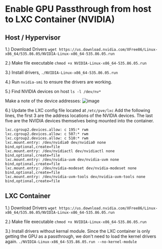 # Enable GPU Passthrough from host to LXC Container (NVIDIA)


## Host / Hypervisor
1.) Download Drivers
`wget https://us.download.nvidia.com/XFree86/Linux-x86_64/535.86.05/NVIDIA-Linux-x86_64-535.86.05.run`

2.) Make file executable
`chmod +x NVIDIA-Linux-x86_64-535.86.05.run `

3.) Install drivers,
`./NVIDIA-Linux-x86_64-535.86.05.run`

4.) Run `nvidia-smi` to ensure the drivers are working.

5.) Find NVIDIA devices on host
`ls -l /dev/nv*`

Make a note of the device addresses:
![image](https://github.com/mark-zalewski/lxc/assets/64677761/27dcaffb-647d-422b-9291-47a9aa957918)

6.) Update the LXC config file located at `/etc/pve/lxc`  Add the following lines, the first 3 are the address locations of the NVIDIA devices.  The last five are the NVIDIA devices themselves being mounted into the container.
```
lxc.cgroup2.devices.allow: c 195:* rwm
lxc.cgroup2.devices.allow: c 507:* rwm
lxc.cgroup2.devices.allow: c 510:* rwm
lxc.mount.entry: /dev/nvidia0 dev/nvidia0 none bind,optional,create=file
lxc.mount.entry: /dev/nvidiactl dev/nvidiactl none bind,optional,create=file
lxc.mount.entry: /dev/nvidia-uvm dev/nvidia-uvm none bind,optional,create=file
lxc.mount.entry: /dev/nvidia-modeset dev/nvidia-modeset none bind,optional,create=file
lxc.mount.entry: /dev/nvidia-uvm-tools dev/nvidia-uvm-tools none bind,optional,create=file
```

## LXC Container
1.) Download Drivers
`wget https://us.download.nvidia.com/XFree86/Linux-x86_64/535.86.05/NVIDIA-Linux-x86_64-535.86.05.run`

2.) Make file executable
`chmod +x NVIDIA-Linux-x86_64-535.86.05.run`

3.) Install drivers without kernal module.  Since the LXC container is only getting the GPU as a passthrough, we don't need to load the kernel drivers again.
`./NVIDIA-Linux-x86_64-535.86.05.run --no-kernel-module`
